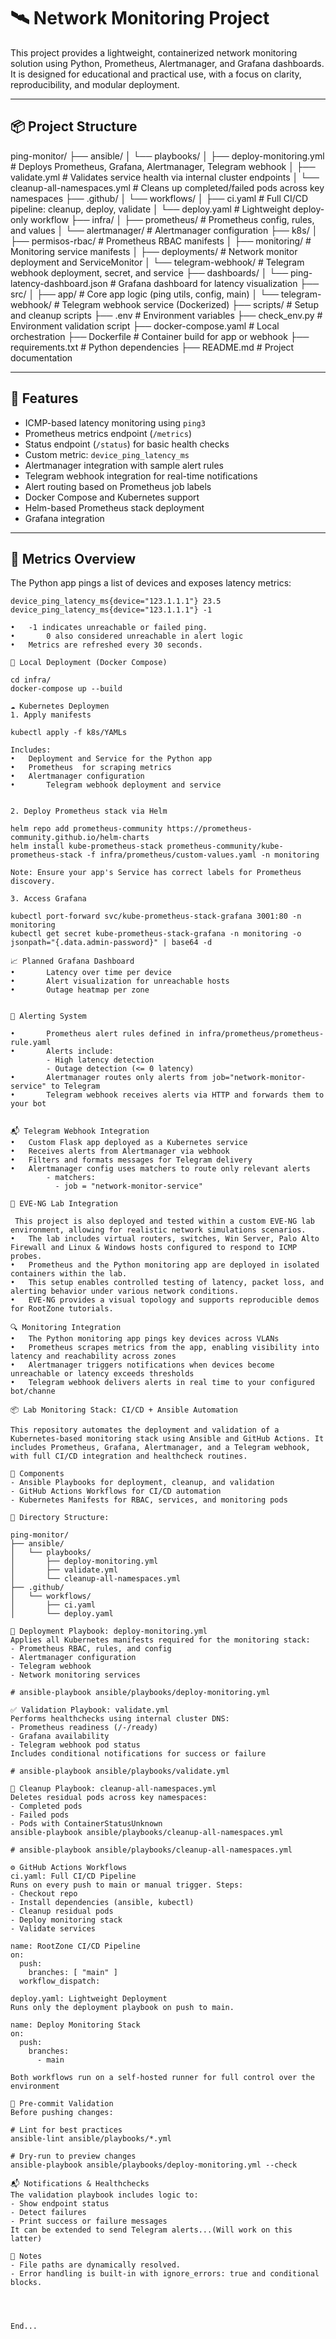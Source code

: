 # 🛰️ Network Monitoring Project

This project provides a lightweight, containerized network monitoring solution using Python, Prometheus, Alertmanager, and Grafana dashboards. It is designed for educational and practical use, with a focus on clarity, reproducibility, and modular deployment.

---

## 📦 Project Structure

ping-monitor/
├── ansible/
│   └── playbooks/
│       ├── deploy-monitoring.yml         # Deploys Prometheus, Grafana, Alertmanager, Telegram webhook
│       ├── validate.yml                  # Validates service health via internal cluster endpoints
│       └── cleanup-all-namespaces.yml    # Cleans up completed/failed pods across key namespaces
├── .github/
│   └── workflows/
│       ├── ci.yaml                       # Full CI/CD pipeline: cleanup, deploy, validate
│       └── deploy.yaml                   # Lightweight deploy-only workflow
├── infra/
│   ├── prometheus/                       # Prometheus config, rules, and values
│   └── alertmanager/                     # Alertmanager configuration
├── k8s/
│   ├── permisos-rbac/                    # Prometheus RBAC manifests
│   ├── monitoring/                       # Monitoring service manifests
│   ├── deployments/                      # Network monitor deployment and ServiceMonitor
│   └── telegram-webhook/                 # Telegram webhook deployment, secret, and service
├── dashboards/
│   └── ping-latency-dashboard.json       # Grafana dashboard for latency visualization
├── src/
│   ├── app/                              # Core app logic (ping utils, config, main)
│   └── telegram-webhook/                 # Telegram webhook service (Dockerized)
├── scripts/                              # Setup and cleanup scripts
├── .env                                  # Environment variables
├── check_env.py                          # Environment validation script
├── docker-compose.yaml                   # Local orchestration
├── Dockerfile                            # Container build for app or webhook
├── requirements.txt                      # Python dependencies
├── README.md                             # Project documentation

---

## 🚀 Features

- ICMP-based latency monitoring using `ping3`
- Prometheus metrics endpoint (`/metrics`)
- Status endpoint (`/status`) for basic health checks
- Custom metric: `device_ping_latency_ms`
- Alertmanager integration with sample alert rules
- Telegram webhook integration for real-time notifications
- Alert routing based on Prometheus job labels
- Docker Compose and Kubernetes support
- Helm-based Prometheus stack deployment
- Grafana integration

---

## 🧪 Metrics Overview

The Python app pings a list of devices and exposes latency metrics:

```Example text:
device_ping_latency_ms{device="123.1.1.1"} 23.5
device_ping_latency_ms{device="123.1.1.1"} -1

• 	-1 indicates unreachable or failed ping.
•       0 also considered unreachable in alert logic
• 	Metrics are refreshed every 30 seconds.

🔧 Local Deployment (Docker Compose)

cd infra/
docker-compose up --build

☁️ Kubernetes Deploymen
1. Apply manifests

kubectl apply -f k8s/YAMLs

Includes:
• 	Deployment and Service for the Python app
• 	Prometheus  for scraping metrics
• 	Alertmanager configuration
•       Telegram webhook deployment and service


2. Deploy Prometheus stack via Helm

helm repo add prometheus-community https://prometheus-community.github.io/helm-charts
helm install kube-prometheus-stack prometheus-community/kube-prometheus-stack -f infra/prometheus/custom-values.yaml -n monitoring

Note: Ensure your app's Service has correct labels for Prometheus discovery.

3. Access Grafana

kubectl port-forward svc/kube-prometheus-stack-grafana 3001:80 -n monitoring
kubectl get secret kube-prometheus-stack-grafana -n monitoring -o jsonpath="{.data.admin-password}" | base64 -d

📈 Planned Grafana Dashboard
•       Latency over time per device
•       Alert visualization for unreachable hosts
•       Outage heatmap per zone


🚨 Alerting System

•       Prometheus alert rules defined in infra/prometheus/prometheus-rule.yaml
•       Alerts include:
        - High latency detection
        - Outage detection (<= 0 latency)
•       Alertmanager routes only alerts from job="network-monitor-service" to Telegram
•       Telegram webhook receives alerts via HTTP and forwards them to your bot


📬 Telegram Webhook Integration
• 	Custom Flask app deployed as a Kubernetes service
• 	Receives alerts from Alertmanager via webhook
• 	Filters and formats messages for Telegram delivery
• 	Alertmanager config uses matchers to route only relevant alerts
        - matchers:
          - job = "network-monitor-service"

🧪 EVE-NG Lab Integration

 This project is also deployed and tested within a custom EVE-NG lab environment, allowing for realistic network simulations scenarios.
• 	The lab includes virtual routers, switches, Win Server, Palo Alto Firewall and Linux & Windows hosts configured to respond to ICMP probes.
• 	Prometheus and the Python monitoring app are deployed in isolated containers within the lab.
• 	This setup enables controlled testing of latency, packet loss, and alerting behavior under various network conditions.
• 	EVE-NG provides a visual topology and supports reproducible demos for RootZone tutorials.

🔍 Monitoring Integration
• 	The Python monitoring app pings key devices across VLANs
• 	Prometheus scrapes metrics from the app, enabling visibility into latency and reachability across zones
• 	Alertmanager triggers notifications when devices become unreachable or latency exceeds thresholds
• 	Telegram webhook delivers alerts in real time to your configured bot/channe

📦 Lab Monitoring Stack: CI/CD + Ansible Automation

This repository automates the deployment and validation of a Kubernetes-based monitoring stack using Ansible and GitHub Actions. It includes Prometheus, Grafana, Alertmanager, and a Telegram webhook, with full CI/CD integration and healthcheck routines.

🧰 Components
- Ansible Playbooks for deployment, cleanup, and validation
- GitHub Actions Workflows for CI/CD automation
- Kubernetes Manifests for RBAC, services, and monitoring pods

📁 Directory Structure:

ping-monitor/
├── ansible/
│   └── playbooks/
│       ├── deploy-monitoring.yml
│       ├── validate.yml
│       └── cleanup-all-namespaces.yml
├── .github/
│   └── workflows/
│       ├── ci.yaml
│       └── deploy.yaml

🚀 Deployment Playbook: deploy-monitoring.yml
Applies all Kubernetes manifests required for the monitoring stack:
- Prometheus RBAC, rules, and config
- Alertmanager configuration
- Telegram webhook
- Network monitoring services

# ansible-playbook ansible/playbooks/deploy-monitoring.yml

✅ Validation Playbook: validate.yml
Performs healthchecks using internal cluster DNS:
- Prometheus readiness (/-/ready)
- Grafana availability
- Telegram webhook pod status
Includes conditional notifications for success or failure

# ansible-playbook ansible/playbooks/validate.yml

🧹 Cleanup Playbook: cleanup-all-namespaces.yml
Deletes residual pods across key namespaces:
- Completed pods
- Failed pods
- Pods with ContainerStatusUnknown
ansible-playbook ansible/playbooks/cleanup-all-namespaces.yml

# ansible-playbook ansible/playbooks/cleanup-all-namespaces.yml

⚙️ GitHub Actions Workflows
ci.yaml: Full CI/CD Pipeline
Runs on every push to main or manual trigger. Steps:
- Checkout repo
- Install dependencies (ansible, kubectl)
- Cleanup residual pods
- Deploy monitoring stack
- Validate services

name: RootZone CI/CD Pipeline
on:
  push:
    branches: [ "main" ]
  workflow_dispatch:
  
deploy.yaml: Lightweight Deployment
Runs only the deployment playbook on push to main.

name: Deploy Monitoring Stack
on:
  push:
    branches:
      - main

Both workflows run on a self-hosted runner for full control over the environment

🧪 Pre-commit Validation
Before pushing changes:

# Lint for best practices
ansible-lint ansible/playbooks/*.yml

# Dry-run to preview changes
ansible-playbook ansible/playbooks/deploy-monitoring.yml --check

📬 Notifications & Healthchecks
The validation playbook includes logic to:
- Show endpoint status
- Detect failures
- Print success or failure messages
It can be extended to send Telegram alerts...(Will work on this latter) 

🧠 Notes
- File paths are dynamically resolved.
- Error handling is built-in with ignore_errors: true and conditional blocks.




End...


